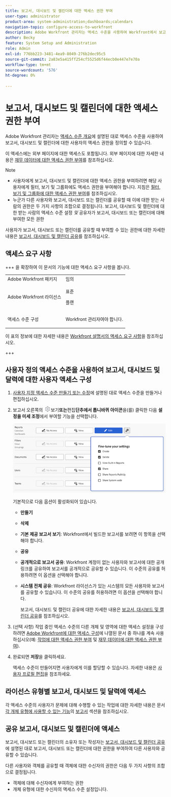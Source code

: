 ```yaml
---
title: 보고서, 대시보드 및 캘린더에 대한 액세스 권한 부여
user-type: administrator
product-area: system-administration;dashboards;calendars
navigation-topic: configure-access-to-workfront
description: Adobe Workfront 관리자는 액세스 수준을 사용하여 Workfront에서 보고서, 대시보드 및 캘린더에 대한 사용자의 액세스 권한을 정의할 수 있습니다.
author: Becky
feature: System Setup and Administration
role: Admin
exl-id: 776bb223-3481-4ea9-8049-276b2dec95c5
source-git-commit: 2a83e5a415ff254cf5525d6f44ecb0e447e7e70a
workflow-type: tm+mt
source-wordcount: '576'
ht-degree: 0%

---
```


# 보고서, 대시보드 및 캘린더에 대한 액세스 권한 부여

Adobe Workfront 관리자는 [액세스 수준 개요](../../../administration-and-setup/add-users/access-levels-and-object-permissions/access-levels-overview.md)에 설명된 대로 액세스 수준을 사용하여 보고서, 대시보드 및 캘린더에 대한 사용자의 액세스 권한을 정의할 수 있습니다.

이 액세스에는 외부 페이지에 대한 액세스도 포함됩니다. 외부 페이지에 대한 자세한 내용은 [재무 데이터에 대한 액세스 권한 부여](../../../administration-and-setup/add-users/configure-and-grant-access/grant-access-financial.md)를 참조하십시오.

>[!NOTE]
>
>* 사용자에게 보고서, 대시보드 및 캘린더에 대한 액세스 권한을 부여하려면 해당 사용자에게 필터, 보기 및 그룹화에도 액세스 권한을 부여해야 합니다. 지침은 [필터, 보기 및 그룹화에 대한 액세스 권한 부여](../../../administration-and-setup/add-users/configure-and-grant-access/grant-access-fvg.md)를 참조하십시오.
>* 누군가 다른 사용자와 보고서, 대시보드 또는 캘린더를 공유할 때 이에 대한 받는 사람의 권한은 두 가지 사항의 조합으로 결정됩니다. 보고서, 대시보드 및 캘린더에 대한 받는 사람의 액세스 수준 설정 _및_ 공유자가 보고서, 대시보드 또는 캘린더에 대해 부여한 모든 권한
>
>사용자가 보고서, 대시보드 또는 캘린더를 공유할 때 부여할 수 있는 권한에 대한 자세한 내용은 [보고서, 대시보드 및 캘린더 공유](../../../workfront-basics/grant-and-request-access-to-objects/permissions-reports-dashboards-calendars.md)를 참조하십시오.

## 액세스 요구 사항

+++ 을 확장하여 이 문서의 기능에 대한 액세스 요구 사항을 봅니다.

<table style="table-layout:auto"> 
 <col> 
 <col> 
 <tbody> 
  <tr> 
   <td role="rowheader">Adobe Workfront 패키지</td> 
   <td>임의</td> 
  </tr> 
  <tr> 
   <td role="rowheader">Adobe Workfront 라이선스</td> 
   <td><p>표준</p>
   <p>플랜</p></td> 
  </tr> 
  <tr> 
   <td role="rowheader">액세스 수준 구성</td> 
   <td> <p>Workfront 관리자여야 합니다.</p> </td> 
  </tr> 
 </tbody> 
</table>

이 표의 정보에 대한 자세한 내용은 [Workfront 설명서의 액세스 요구 사항](/help/quicksilver/administration-and-setup/add-users/access-levels-and-object-permissions/access-level-requirements-in-documentation.md)을 참조하십시오.

+++

## 사용자 정의 액세스 수준을 사용하여 보고서, 대시보드 및 달력에 대한 사용자 액세스 구성

1. [사용자 지정 액세스 수준 만들기 또는 수정](../../../administration-and-setup/add-users/configure-and-grant-access/create-modify-access-levels.md)에 설명된 대로 액세스 수준을 만들거나 편집하십시오.
1. 보고서 오른쪽의 ![](assets/gear-icon-settings.png)보기&#x200B;**또는**&#x200B;편집&#x200B;**단추에서 톱니바퀴 아이콘**&#x200B;을(를) 클릭한 다음 **설정을 미세 조정**&#x200B;에서 부여할 기능을 선택합니다.

   ![reports_access.png](assets/reports-access.png)

   기본적으로 다음 옵션이 활성화되어 있습니다.

   * **만들기**
   * **삭제**
   * **기본 제공 보고서 보기**: Workfront에서 빌드한 보고서를 보려면 이 항목을 선택해야 합니다.
   * **공유**
   * **공개적으로 보고서 공유**: Workfront 계정이 없는 사용자와 보고서에 대한 공개 링크를 공유하여 보고서를 공개적으로 공유할 수 있습니다. 이 수준의 공유를 허용하려면 이 옵션을 선택해야 합니다.
   * **시스템 전체 공유**: Workfront 라이선스가 있는 시스템의 모든 사용자와 보고서를 공유할 수 있습니다. 이 수준의 공유를 허용하려면 이 옵션을 선택해야 합니다.

     보고서, 대시보드 및 캘린더 공유에 대한 자세한 내용은 [보고서, 대시보드 및 캘린더 공유](../../../workfront-basics/grant-and-request-access-to-objects/permissions-reports-dashboards-calendars.md)를 참조하십시오.

1. (선택 사항) 작업 중인 액세스 수준의 다른 개체 및 영역에 대한 액세스 설정을 구성하려면 [Adobe Workfront에 대한 액세스 구성](../../../administration-and-setup/add-users/configure-and-grant-access/configure-access.md)에 나열된 문서 중 하나를 계속 사용하십시오(예: [작업에 대한 액세스 권한 부여](../../../administration-and-setup/add-users/configure-and-grant-access/grant-access-tasks.md) 및 [재무 데이터에 대한 액세스 권한 부여](../../../administration-and-setup/add-users/configure-and-grant-access/grant-access-financial.md)).
1. 완료되면 **저장**&#x200B;을 클릭하세요.

   액세스 수준이 만들어지면 사용자에게 이를 할당할 수 있습니다. 자세한 내용은 [사용자 프로필 편집](../../../administration-and-setup/add-users/create-and-manage-users/edit-a-users-profile.md)을 참조하세요.

## 라이선스 유형별 보고서, 대시보드 및 달력에 액세스

각 액세스 수준의 사용자가 문제에 대해 수행할 수 있는 작업에 대한 자세한 내용은 문서 [각 개체 유형에 사용할 수 있는 기능](../../../administration-and-setup/add-users/access-levels-and-object-permissions/functionality-available-for-each-object-type.md#reports)의 [보고서](../../../administration-and-setup/add-users/access-levels-and-object-permissions/functionality-available-for-each-object-type.md) 섹션을 참조하십시오.

## 공유 보고서, 대시보드 및 캘린더에 액세스

보고서, 대시보드 또는 캘린더의 소유자 또는 작성자는 [보고서, 대시보드 및 캘린더 공유](../../../workfront-basics/grant-and-request-access-to-objects/permissions-reports-dashboards-calendars.md)에 설명된 대로 보고서, 대시보드 또는 캘린더에 대한 권한을 부여하여 다른 사용자와 공유할 수 있습니다.

<!--
<div data-mc-conditions="QuicksilverOrClassic.Draft mode">
<p>If you make changes here, make them also in the "Grant access to" articles where this snippet had to be converted to text:</p>
<p>* reports, dashboards, and calendars</p>
<p>* financial data</p>
<p>* issue</p>
</div>
-->

다른 사용자와 객체를 공유할 때 객체에 대한 수신자의 권한은 다음 두 가지 사항의 조합으로 결정됩니다.

* 객체에 대해 수신자에게 부여하는 권한
* 개체 유형에 대한 수신자의 액세스 수준 설정입니다.
